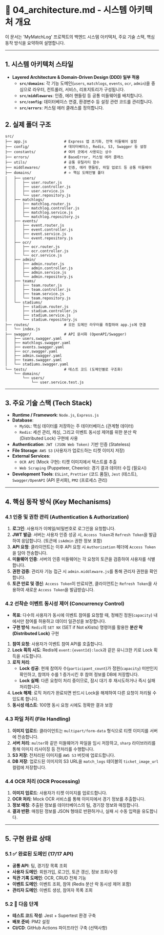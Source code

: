 # 📄 04_architecture.md - 시스템 아키텍처 개요

이 문서는 'MyMatchLog' 프로젝트의 백엔드 시스템 아키텍처, 주요 기술 스택, 핵심 동작 방식을 요약하여 설명합니다.

---

## 1. 시스템 아키텍처 스타일

- **Layered Architecture & Domain-Driven Design (DDD) 일부 적용**
  - **`src/domains`**: 각 기능 도메인(`users`, `matchlogs`, `events`, `ocr`, `admin`)을 중심으로 라우터, 컨트롤러, 서비스, 리포지토리가 구성됩니다.
  - **`src/middlewares`**: 인증, 에러 핸들링 등 공통 미들웨어를 배치합니다.
  - **`src/config`**: 데이터베이스 연결, 환경변수 등 설정 관련 코드를 관리합니다.
  - **`src/errors`**: 커스텀 에러 클래스를 정의합니다.

## 2. 실제 폴더 구조

```
src/
├── app.js                 # Express 앱 초기화, 전역 미들웨어 설정
├── config/                # 데이터베이스, Redis, S3, Swagger 등 설정
├── constants/             # 여러 곳에서 사용되는 상수
├── errors/                # BaseError, 커스텀 에러 클래스
├── utils/                 # 공통 유틸리티 함수
├── middlewares/           # 인증, 에러 핸들링, 파일 업로드 등 공통 미들웨어
├── domains/               # ⭐️ 핵심 도메인별 폴더
│   ├── users/
│   │   ├── user.router.js
│   │   ├── user.controller.js
│   │   ├── user.service.js
│   │   └── user.repository.js
│   ├── matchlogs/
│   │   ├── matchlog.router.js
│   │   ├── matchlog.controller.js
│   │   ├── matchlog.service.js
│   │   └── matchlog.repository.js
│   ├── events/
│   │   ├── event.router.js
│   │   ├── event.controller.js
│   │   ├── event.service.js
│   │   └── event.repository.js
│   ├── ocr/
│   │   ├── ocr.router.js
│   │   ├── ocr.controller.js
│   │   └── ocr.service.js
│   ├── admin/
│   │   ├── admin.router.js
│   │   ├── admin.controller.js
│   │   ├── admin.service.js
│   │   └── admin.repository.js
│   ├── teams/
│   │   ├── team.router.js
│   │   ├── team.controller.js
│   │   ├── team.service.js
│   │   └── team.repository.js
│   └── stadiums/
│       ├── stadium.router.js
│       ├── stadium.controller.js
│       ├── stadium.service.js
│       └── stadium.repository.js
├── routes/                # 모든 도메인 라우터를 취합하여 app.js에 연결
│   └── index.js
├── swagger/               # API 문서화 (OpenAPI/Swagger)
│   ├── users.swagger.yaml
│   ├── matchlogs.swagger.yaml
│   ├── events.swagger.yaml
│   ├── ocr.swagger.yaml
│   ├── admin.swagger.yaml
│   ├── teams.swagger.yaml
│   └── stadiums.swagger.yaml
└── tests/                 # 테스트 코드 (도메인별로 구조화)
    └── domains/
        └── users/
            └── user.service.test.js
```

---

## 3. 주요 기술 스택 (Tech Stack)

- **Runtime / Framework**: `Node.js`, `Express.js`
- **Database**:
  - `MySQL`: 핵심 데이터를 저장하는 주 데이터베이스 (관계형 데이터)
  - `Redis`: 세션 관리, 캐싱, 그리고 이벤트 동시성 제어를 위한 분산 락(Distributed Lock) 구현에 사용
- **Authentication**: `JWT (JSON Web Token)` 기반 인증 (Stateless)
- **File Storage**: `AWS S3` (사용자가 업로드하는 티켓 이미지 저장)
- **External Services**:
  - `OCR API` (Mock 구현): 티켓 이미지에서 텍스트를 추출
  - `Web Scraping` (Puppeteer, Cheerio): 경기 결과 데이터 수집 (필요시)
- **Development Tools**: `ESLint`, `Prettier` (코드 품질), `Jest` (테스트), `Swagger/OpenAPI` (API 문서화), `PM2` (프로세스 관리)

---

## 4. 핵심 동작 방식 (Key Mechanisms)

### 4.1 인증 및 권한 관리 (Authentication & Authorization)

1. **로그인**: 사용자가 이메일/비밀번호로 로그인을 요청합니다.
2. **JWT 발급**: 서버는 사용자 인증 성공 시, `Access Token`과 `Refresh Token`을 발급하여 응답합니다. (토큰에 `isAdmin` 권한 정보 포함)
3. **API 요청**: 클라이언트는 이후 API 요청 시 `Authorization` 헤더에 `Access Token`을 담아 전송합니다.
4. **미들웨어 인증**: 서버의 인증 미들웨어는 각 요청의 토큰을 검증하여 사용자를 식별합니다.
5. **권한 검증**: 관리자 기능 접근 시 `admin.middleware.js`를 통해 관리자 권한을 확인합니다.
6. **토큰 만료 및 갱신**: `Access Token`이 만료되면, 클라이언트는 `Refresh Token`을 사용하여 새로운 `Access Token`을 발급받습니다.

### 4.2 선착순 이벤트 동시성 제어 (Concurrency Control)

- **목표**: 다수의 사용자가 동시에 이벤트 참여를 요청할 때, 정해진 정원(`capacity`) 내에서만 참여를 허용하고 데이터 일관성을 보장합니다.
- **구현 방식**: `Redis`의 `SET NX` (SET if Not eXists) 명령어를 활용한 **분산 락 (Distributed Lock)** 구현

1. **참여 요청**: 사용자가 이벤트 참여 API를 호출합니다.
2. **Lock 획득 시도**: Redis에 `event:{eventId}:lock`과 같은 유니크한 키로 Lock 획득을 시도합니다.
3. **로직 처리**:
   - **Lock 성공**: 현재 참여자 수(`participant_count`)가 정원(`capacity`) 미만인지 확인하고, 참여자 수를 1 증가시킨 후 참여 정보를 DB에 저장합니다.
   - **Lock 실패**: 다른 요청이 처리 중이므로, 잠시 대기 후 재시도하거나 즉시 실패 처리합니다.
4. **Lock 해제**: 로직 처리가 완료되면 반드시 Lock을 해제하여 다른 요청이 처리될 수 있도록 합니다.
5. **동시성 테스트**: 100명 동시 요청 시에도 정확한 결과 보장

### 4.3 파일 처리 (File Handling)

1. **이미지 업로드**: 클라이언트는 `multipart/form-data` 형식으로 티켓 이미지를 서버에 전송합니다.
2. **서버 처리**: `multer`와 같은 미들웨어가 파일을 임시 저장하고, `sharp` 라이브러리를 통해 이미지 리사이징 등 전처리를 수행합니다.
3. **S3 저장**: 전처리된 이미지를 `AWS S3` 버킷에 업로드합니다.
4. **DB 저장**: 업로드된 이미지의 S3 URL을 `match_logs` 테이블의 `ticket_image_url` 컬럼에 저장합니다.

### 4.4 OCR 처리 (OCR Processing)

1. **이미지 업로드**: 사용자가 티켓 이미지를 업로드합니다.
2. **OCR 처리**: Mock OCR 서비스를 통해 이미지에서 경기 정보를 추출합니다.
3. **정보 매칭**: 추출된 정보를 데이터베이스의 팀, 경기장 정보와 매칭합니다.
4. **결과 반환**: 매칭된 정보를 JSON 형태로 반환하거나, 실패 시 수동 입력을 유도합니다.

---

## 5. 구현 완료 상태

### 5.1 ✅ 완료된 도메인 (17/17 API)

- **공통 API**: 팀, 경기장 목록 조회
- **사용자 도메인**: 회원가입, 로그인, 토큰 갱신, 정보 조회/수정
- **직관 기록 도메인**: OCR, CRUD 전체 기능
- **이벤트 도메인**: 이벤트 조회, 참여 (Redis 분산 락 동시성 제어 포함)
- **관리자 도메인**: 이벤트 생성, 참여자 목록 조회

### 5.2 🔄 다음 단계

- **테스트 코드 작성**: Jest + Supertest 환경 구축
- **배포 준비**: PM2 설정
- **CI/CD**: GitHub Actions 파이프라인 구축 (선택사항)
